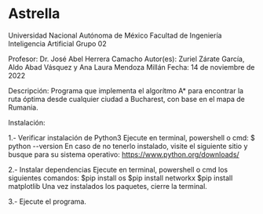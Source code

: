 # Astrella

Universidad Nacional Autónoma de México
Facultad de Ingeniería
Inteligencia Artificial
Grupo 02

Profesor: Dr. José Abel Herrera Camacho
Autor(es): Zuriel Zárate García, Aldo Abad Vásquez y Ana Laura Mendoza Millán
Fecha: 14 de noviembre de 2022

Descripción: Programa que implementa el algorítmo A* para encontrar 
             la ruta óptima desde cualquier ciudad a Bucharest, con
             base en el mapa de Rumania.
             

Instalación: 

  1.- Verificar instalación de Python3
      Ejecute en terminal, powershell o cmd: $ python --version
      En caso de no tenerlo instalado, visite el siguiente sitio y busque para su sistema operativo: https://www.python.org/downloads/
  
  2.- Instalar dependencias
      Ejecute en terminal, powershell o cmd los siguientes comandos:
      $pip install os
      $pip install networkx
      $pip install matplotlib
      Una vez instalados los paquetes, cierre la terminal.
      
  3.- Ejecute el programa.
